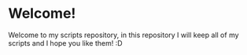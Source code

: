 # Welcome!
Welcome to my scripts repository, in this repository I will keep all of my scripts and I hope you like them! :D 
